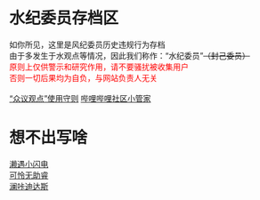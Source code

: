 # 水纪委员存档区
如你所见，这里是风纪委员历史违规行为存档<br>
由于多发生于水观点等情况，因此我们称作：“水纪委员”~~（封己委员）~~<br>
<font color=red>原则上仅供警示和研究作用，请不要骚扰被收集用户<br>否则一切后果均为自负，与网站负责人无关</font><br>
<br>
[“众议观点”使用守则](https://b23.tv/WeUhyQ3)
[哔哩哔哩社区小管家](https://space.bilibili.com/178362496?spm_id_from=333.337.0.0)

# 想不出写啥
[濑遇小闪电](https://qg46.github.io/bilibili/waterjudge/1)<br>
[可怜无助睿](https://qg46.github.io/bilibili/waterjudge/2)<br>
[澜咔迪达斯](https://qg46.github.io/bilibili/waterjudge/3)
